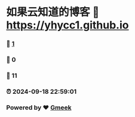 # 如果云知道的博客 :link: https://yhycc1.github.io 
### :page_facing_up: [1](https://yhycc1.github.io/tag.html) 
### :speech_balloon: 0 
### :hibiscus: 11 
### :alarm_clock: 2024-09-18 22:59:01 
### Powered by :heart: [Gmeek](https://github.com/Meekdai/Gmeek)
